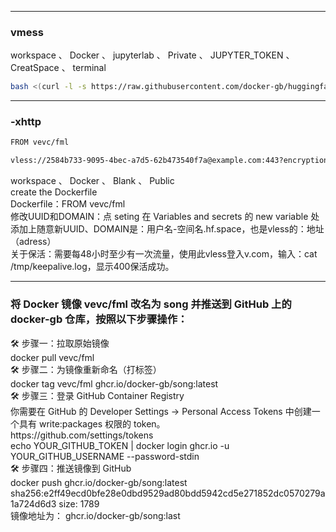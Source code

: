 -----------------------------------------------------------------------------------------------------------
### vmess
workspace 、 Docker 、 jupyterlab 、 Private 、 JUPYTER_TOKEN 、 CreatSpace 、 terminal
```bash
bash <(curl -l -s https://raw.githubusercontent.com/docker-gb/huggingface.co/refs/heads/main/test.sh)
```
-----------------------------------------------------------------------------------------------------------
### -xhttp
```bash
FROM vevc/fml
```
```bash
vless://2584b733-9095-4bec-a7d5-62b473540f7a@example.com:443?encryption=none&security=tls&fp=chrome&type=xhttp&path=%2F&mode=auto#hf-xhttp
```
<div>workspace 、 Docker 、 Blank 、 Public <div>
<div>create the Dockerfile<div>
<div>Dockerfile：FROM vevc/fml<div>

<div>修改UUID和DOMAIN：点 seting 在 Variables and secrets 的 new variable 处添加上随意新UUID、DOMAIN是：用户名-空间名.hf.space，也是vless的：地址（adress）<div>

<div>关于保活：需要每48小时至少有一次流量，使用此vless登入v.com，输入：cat /tmp/keepalive.log，显示400保活成功。<div>

-----------------------------------------------------------------------------------------------------------

### <div>将 Docker 镜像 vevc/fml 改名为 song 并推送到 GitHub 上的 docker-gb 仓库，按照以下步骤操作：<div>

<div>🛠️ 步骤一：拉取原始镜像<div>
<div>docker pull vevc/fml<div>
<div>🛠️ 步骤二：为镜像重新命名（打标签）<div>
<div>docker tag vevc/fml ghcr.io/docker-gb/song:latest<div>

<div>🛠️ 步骤三：登录 GitHub Container Registry<div>
<div>你需要在 GitHub 的 Developer Settings → Personal Access Tokens 中创建一个具有 write:packages 权限的 token。<div>
<div>https://github.com/settings/tokens<div>
 
<div>echo YOUR_GITHUB_TOKEN | docker login ghcr.io -u YOUR_GITHUB_USERNAME --password-stdin<div>

<div>🛠️ 步骤四：推送镜像到 GitHub<div>
<div>docker push ghcr.io/docker-gb/song:latest<div>
<div> sha256:e2ff49ecd0bfe28e0dbd9529ad80bdd5942cd5e271852dc0570279a1a724d6d3 size: 1789<div>

<div>镜像地址为： ghcr.io/docker-gb/song:last<div>




